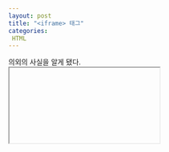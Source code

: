 ```yaml
---
layout: post
title: "<iframe> 태그"
categories:
 HTML
---
```


의외의 사실을 알게 됐다.
<br/> <iframe> 태그가 25번째로 자주 사용되는 태그라는 사실이다.
<br/> <pre> <button>, <strong>, <i> </pre>가 그 뒤를 잇는다.
<br/>
<br/> iframe 은 inline frame의 약자로,
<br/> 현재 문서 안에 또 다른 HTML 문서를 삽입하는 태그다.
<br/>
<br/> <pre> <button>, <strong> </pre>은 쓴 적 있지만,
<br/> <pre> <iframe> </pre> 태그는 사용해본 적이 없어서 나한테 의외의 사실로 다가왔다.
<br/> 
<br/>
